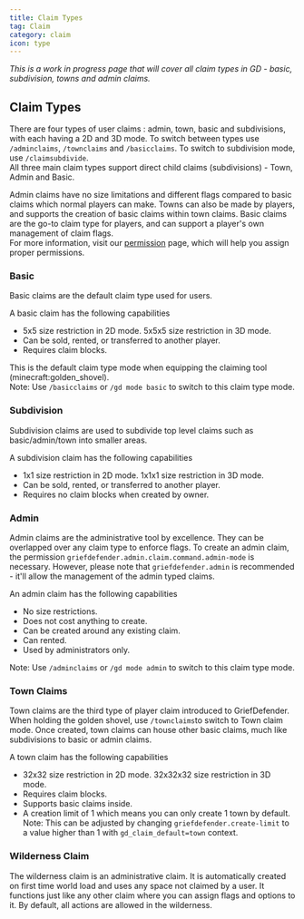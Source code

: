 ```yaml
---
title: Claim Types
tag: Claim
category: claim
icon: type
---
```


_This is a work in progress page that will cover all claim types in GD - basic, subdivision, towns and admin claims._

## Claim Types
There are four types of user claims : admin, town, basic and subdivisions, with each having a 2D and 3D mode. To switch between types use `/adminclaims`, `/townclaims` and `/basicclaims`. To switch to subdivision mode, use `/claimsubdivide`.  
All three main claim types support direct child claims (subdivisions) - Town, Admin and Basic.  

Admin claims have no size limitations and different flags compared to basic claims which normal players can make. Towns can also be made by players, and supports the creation of basic claims within town claims. Basic claims are the go-to claim type for players, and can support a player's own management of claim flags.  
For more information, visit our [permission](/wiki/Permissions.html) page, which will help you assign proper permissions.  

### Basic

Basic claims are the default claim type used for users.  

A basic claim has the following capabilities  

* 5x5 size restriction in 2D mode. 5x5x5 size restriction in 3D mode.  
* Can be sold, rented, or transferred to another player.  
* Requires claim blocks.  

This is the default claim type mode when equipping the claiming tool (minecraft:golden_shovel).  
Note: Use `/basicclaims` or `/gd mode basic` to switch to this claim type mode.  

### Subdivision

Subdivision claims are used to subdivide top level claims such as basic/admin/town into smaller areas.  

A subdivision claim has the following capabilities  

* 1x1 size restriction in 2D mode. 1x1x1 size restriction in 3D mode.  
* Can be sold, rented, or transferred to another player.  
* Requires no claim blocks when created by owner.  

### Admin

Admin claims are the administrative tool by excellence. They can be overlapped over any claim type to enforce flags. To create an admin claim, the permission `griefdefender.admin.claim.command.admin-mode` is necessary. However, please note that `griefdefender.admin` is recommended - it'll allow the management of the admin typed claims.

An admin claim has the following capabilities  

* No size restrictions.  
* Does not cost anything to create.  
* Can be created around any existing claim.  
* Can rented.  
* Used by administrators only.  

Note: Use `/adminclaims` or `/gd mode admin` to switch to this claim type mode.  

### Town Claims

Town claims are the third type of player claim introduced to GriefDefender. When holding the golden shovel, use `/townclaims`to switch to Town claim mode. Once created, town claims can house other basic claims, much like subdivisions to basic or admin claims.  

A town claim has the following capabilities  

* 32x32 size restriction in 2D mode. 32x32x32 size restriction in 3D mode.  
* Requires claim blocks.  
* Supports basic claims inside.  
* A creation limit of 1 which means you can only create 1 town by default.  
Note: This can be adjusted by changing `griefdefender.create-limit` to a value higher than 1 with `gd_claim_default=town` context.  

### Wilderness Claim

The wilderness claim is an administrative claim. It is automatically created on first time world load and uses any space not claimed by a user. It functions just like any other claim where you can assign flags and options to it. By default, all actions are allowed in the wilderness.  